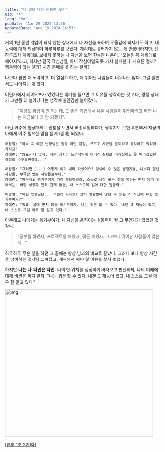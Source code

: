 ```yaml
---
title: "내 일에 대한 원동력 찾기"
uid: "4"
lang: "ko"
pubDate: 'Apr 29 2024 13:56'
updatedDate: 'Aug 19 2024 18:53'
---
```


<style>
    img[alt=img] {
        height: 30rem;
    }
</style>

거의 1년 동안 취업이 되지 않는 상태에서 나 자신을 욕하며 우울감에 빠지기도 하고, 내 능력에 대해 의심하며 하루하루를 보냈다. 계획대로 흘러가지 않는 게 인생이라지만, 단 하루조차 계획대로 보내지 못하는 나 자신을 보면 한숨만 나온다. “오늘은 꼭 계획대로 해야지”라고, 하지만 결국 작심삼일, 아니 작심이일도 못 가서 실패한다. 게으른 걸까? 행동력이 없는 걸까? 시간 분배를 못 하는 걸까?

나보다 훨씬 더 노력하고, 더 열심히 하고, 더 뛰어난 사람들이 너무나도 많다. 그걸 알면서도 나아지는 게 없다.

어딘가에서 레이오프가 있었다는 얘기를 들으면 그 이유를 생각하는 것 보다, 경쟁 상대가 그만큼 더 늘어났다는 생각에 불안감만 늘어갔다. 


> "지금도 취업이 안 되는데, 그 좋은 기업에서 나온 사람들이 취업하려고 하면 나는 지금보다 더 안 되겠지".

이런 와중에 한심하게도 웹툰을 보면서 허송세월하다가, 생각지도 못한 부분에서 지금의 나에게 아주 필요한 말을 듣게 (읽게) 되었다.

```
허광열: "아뇨 그 예린 반장님은 평생 이런 감정, 모르고 사셨을 분이라고 생각하고 있었어 가지고"
강예린: "왜요~ 더 많지. 저는 심지어 느낌적인게 아니라 실제로 따라잡히고 못 따라잡았던 경험이 수두룩한걸요..."

허광열: "그러면 [...] 어떻게 이겨 내려 하셨어요? 당시에 수 많은 경쟁자들, 나보다 잘난 사람들, 부족함 없는 사람들로부터."
강예린: "아무래도 동기부여가 가장 중요하겠죠, 스스로 세상 모든 것에 영향을 받지 않기 위해서는. 바깥 상황과 전혀 관계 없을, 내 스스로의 일에 대한 원동력."

허광열: "예린 반장님은... 그런게 있나요? 전혀 영향받지 않을 수 있는 저 자신에 대한 동기부여가?"
강예린: "있죠. 절대 변치 않을 동기부여가. 나는 뭐든 할 수 있다. 내겐 그 재능이 있고, 내 스스로 그걸 매우 잘 알고 있다."
```

아무래도 나에게는 동기부여가, 나 자신을 움직이는 원동력이 될 그 무언가가 없었던 것 같다.

> “공부를 해봤자, 프로젝트를 해봤자, 뭐든 해봤자… 나보다 뛰어난 사람들이 많은데…”

하루하루 무슨 일을 하던 그 끝에는 항상 남과의 비교로 끝났다. 그러다 보니 항상 시간을 낭비하는 것처럼 느껴졌고, 계속해서 해야 할 이유를 찾지 못했다.

하지만 **나는 나. 타인은 타인.**  나의 현 위치를 냉정하게 바라보고 판단하되, 나의 미래에 대해 비관은 하지 말자. "나는 뭐든 할 수 있다. 내겐 그 재능이 있고, 내 스스로 그걸 매우 잘 알고 있다."

![img](/images/finding_what_drives_you/img1.webp)

[[웹툰 1초 220화](https://comic.naver.com/webtoon/detail?titleId=725586&no=222&week=fri)]
